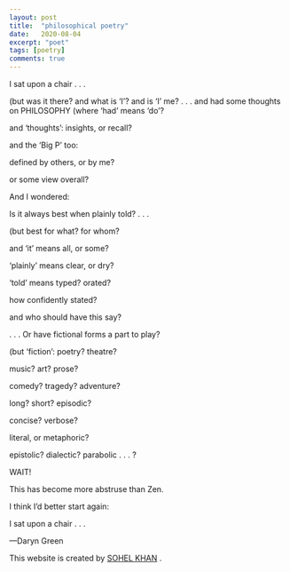 ```yaml
---
layout: post
title:  "philosophical poetry"
date:   2020-08-04
excerpt: "poet"
tags: [poetry]
comments: true
---
```



I sat upon a chair . . .

(but was it there?
 and what is ‘I’?
 and is ‘I’ me?
 . . . and had some thoughts on PHILOSOPHY
(where ‘had’ means ‘do’?

and ‘thoughts’: insights, or recall?

and the ‘Big P’ too:

defined by others, or by me?

or some view
overall?

And I wondered:

Is it always best when plainly told? . . .

(but best for what? for whom?

and ‘it’ means all, or some?

‘plainly’ means clear, or dry?

‘told’ means typed? orated?

how confidently stated?

and who should have this say?

. . . Or have fictional forms a part to play?

(but ‘fiction’: poetry? theatre?

music? art? prose?

comedy? tragedy? adventure?

long? short? episodic?

concise? verbose?

literal, or metaphoric?

epistolic? dialectic? parabolic . . . ?

WAIT!

This has become more abstruse than Zen.

I think I’d better start again:

I sat upon a chair . . .

—Daryn Green 

This website is created by [SOHEL KHAN](https://sohelkhan.rbind.io) .
